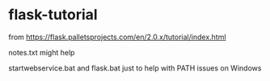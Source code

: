 # flask-tutorial
from https://flask.palletsprojects.com/en/2.0.x/tutorial/index.html

notes.txt might help

startwebservice.bat and flask.bat just to help with PATH issues on Windows
 

